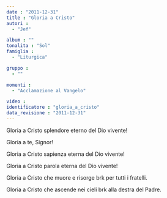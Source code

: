 ```yaml
---
date : "2011-12-31"
title : "Gloria a Cristo"
autori : 
  - "Jef"

album : ""
tonalita : "Sol"
famiglia : 
  - "Liturgica"

gruppo : 
  - ""

momenti : 
  - "Acclamazione al Vangelo"

video : 
identificatore : "gloria_a_cristo"
data_revisione : "2011-12-31"
---
```

  
  
  
Gloria a Cristo splendore eterno del Dio vivente!  
  
  
  
Gloria a te, Signor!  
  
  
  
  
Gloria a Cristo sapienza eterna del Dio vivente!  
  
  
  
  
Gloria a Cristo parola eterna del Dio vivente!  
  
  
  
  
Gloria a Cristo che muore e risorge brk per tutti i fratelli.  
  
  
  
  
Gloria a Cristo che ascende nei cieli brk alla destra del Padre.  
  
  
  
  
